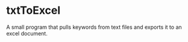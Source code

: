 # txtToExcel
A small program that pulls keywords from text files and exports it to an excel document.
